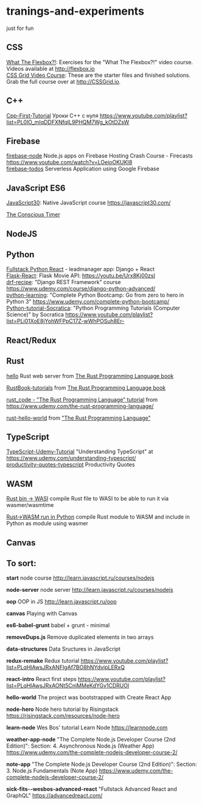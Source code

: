 # tranings-and-experiments

just for fun

## CSS
[What The Flexbox?!](https://github.com/e1r0nd/tranings-and-experiments/tree/master/_CSS/Flexbox-training): Exercises for the "What The Flexbox?!" video course. Videos available at http://flexbox.io
<br>
[CSS Grid Video Course](https://github.com/e1r0nd/tranings-and-experiments/tree/master/_CSS/grid-css): These are the starter files and finished solutions. Grab the full course over at http://CSSGrid.io.

## C++

[Cpp-First-Tutorial](https://github.com/e1r0nd/tranings-and-experiments/tree/master/_Cpp/Cpp-First-Tutorial) Уроки C++ с нуля
https://www.youtube.com/playlist?list=PL0lO_mIqDDFXNfqIL9PHQM7Wg_kOtDZsW

## Firebase
[firebase-node](https://github.com/e1r0nd/tranings-and-experiments/tree/master/_Firebase/firebase-node) Node.js apps on Firebase Hosting Crash Course - Firecasts https://www.youtube.com/watch?v=LOeioOKUKI8<br>
[firebase-todos](https://github.com/e1r0nd/tranings-and-experiments/tree/master/_Firebase/firebase-todos) Serverless Application using Google Firebase

## JavaScript ES6

[JavaScript30](https://github.com/e1r0nd/tranings-and-experiments/tree/master/_JavaScript-ES6/JavaScript30): Native JavaScript course https://javascript30.com/

[The Conscious Timer](https://github.com/e1r0nd/tranings-and-experiments/tree/master/_JavaScript-ES6/c-timer)


## NodeJS

## Python

[Fullstack Python React](https://github.com/e1r0nd/tranings-and-experiments/tree/master/_Python/Fullstack-Python-React) - leadmanager app: Django + React<br>
[Flask-React](https://github.com/e1r0nd/tranings-and-experiments/tree/master/_Python/Flask-React): Flask Movie API: https://youtu.be/Urx8Kj00zsI<br>
[drf-recipe](https://github.com/e1r0nd/tranings-and-experiments/tree/master/_Python/drf-recipe): "Django REST Framework" course https://www.udemy.com/course/django-python-advanced/
<br>
[python-learning](https://github.com/e1r0nd/tranings-and-experiments/tree/master/_Python/python-learning): "Complete Python Bootcamp: Go from zero to hero in Python 3" https://www.udemy.com/complete-python-bootcamp/
<br>
[Python-tutorial-Socratica](https://github.com/e1r0nd/tranings-and-experiments/tree/master/_Python/Python-tutorial-Socratica): "Python Programming Tutorials (Computer Science)" by Socratica https://www.youtube.com/playlist?list=PLi01XoE8jYohWFPpC17Z-wWhPOSuh8Er-

## React/Redux

## Rust

[hello](https://github.com/e1r0nd/tranings-and-experiments/tree/master/_Rust/hello) Rust web server from [The Rust Programming Language book](https://doc.rust-lang.org/book/)

[RustBook-tutorials](https://github.com/e1r0nd/tranings-and-experiments/tree/master/_Rust/RustBook-tutorials) from [The Rust Programming Language book](https://doc.rust-lang.org/book/)

[rust_code - "The Rust Programming Language" tutorial](https://github.com/e1r0nd/tranings-and-experiments/tree/master/_Rust/rust_code) from https://www.udemy.com/the-rust-programming-language/

[rust-hello-world](https://github.com/e1r0nd/tranings-and-experiments/tree/master/_Rust/rust-hello-world) from ["The Rust Programming Language"](https://www.udemy.com/rust-lang/)

## TypeScript

[TypeScript-Udemy-Tutorial](https://github.com/e1r0nd/tranings-and-experiments/tree/master/_TypeScript/TypeScript-Udemy-Tutorial) "Understanding TypeScript" at https://www.udemy.com/understanding-typescript/
<br>
[productivity-quotes-typescript](https://github.com/e1r0nd/tranings-and-experiments/tree/master/_TypeScript/productivity-quotes-typescript) Productivity Quotes

## WASM

[Rust bin -> WASI](https://github.com/e1r0nd/tranings-and-experiments/tree/master/_WASM/rust-bin-wasi) compile Rust file to WASI to be able to run it via wasmer/wasmtime

[Rust->WASM run in Python](https://github.com/e1r0nd/tranings-and-experiments/tree/master/_WASM/python-rust-wasm) compile Rust module to WASM and include in Python as module using wasmer

## Canvas

## To sort:

**start**
node course http://learn.javascript.ru/courses/nodejs

**node-server**
node server http://learn.javascript.ru/courses/nodejs

**oop**
OOP in JS http://learn.javascript.ru/oop

**canvas**
Playing with Canvas

**es6-babel-grunt**
babel + grunt - minimal

**removeDups.js**
Remove duplicated elements in two arrays

**data-structures**
Data Sructures in JavaScript

**redux-remake**
Redux tutorial https://www.youtube.com/playlist?list=PLqHlAwsJRxANFIgAf7BO8hNYdvipLERxQ

**react-intro**
React first steps https://www.youtube.com/playlist?list=PLqHlAwsJRxAONt5CnjMMeKdYGv1CDRUOl

**hello-world**
The project was bootstrapped with Create React App

**node-hero**
Node hero tutorial by Risingstack https://risingstack.com/resources/node-hero

**learn-node**
Wes Bos' tutorial Learn Node https://learnnode.com

**weather-app-node**
"The Complete Node.js Developer Course (2nd Edition)": Section: 4. Asynchronous Node.js (Weather App) https://www.udemy.com/the-complete-nodejs-developer-course-2/

**note-app**
"The Complete Node.js Developer Course (2nd Edition)": Section: 3. Node.js Fundamentals (Note App) https://www.udemy.com/the-complete-nodejs-developer-course-2/


**sick-fits--wesbos-advanced-react**
"Fullstack Advanced React and GraphQL"
https://advancedreact.com/
